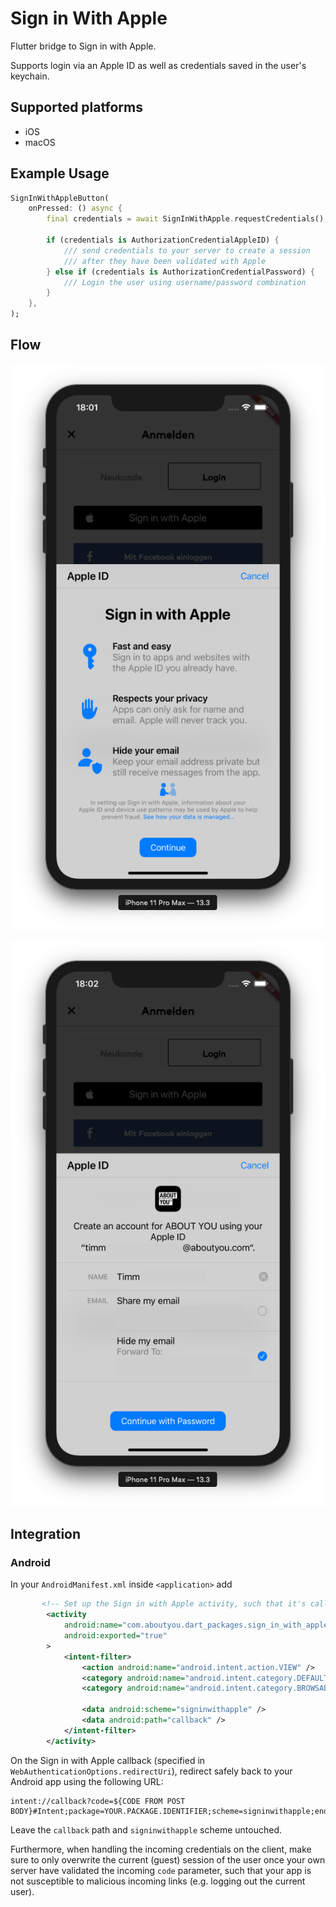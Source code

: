 # Sign in With Apple

Flutter bridge to Sign in with Apple.

Supports login via an Apple ID as well as credentials saved in the user's keychain.

## Supported platforms

- iOS
- macOS

## Example Usage

```dart
SignInWithAppleButton(
    onPressed: () async {
        final credentials = await SignInWithApple.requestCredentials();

        if (credentials is AuthorizationCredentialAppleID) {
            /// send credentials to your server to create a session
            /// after they have been validated with Apple
        } else if (credentials is AuthorizationCredentialPassword) {
            /// Login the user using username/password combination
        }
    },
);


```

## Flow

![](./screenshots/1.png)

![](./screenshots/2.png)

## Integration

### Android

In your `AndroidManifest.xml` inside `<application>` add

```xml
       <!-- Set up the Sign in with Apple activity, such that it's callable from the browser-redirect -->
        <activity
            android:name="com.aboutyou.dart_packages.sign_in_with_apple.SignInWithAppleCallback"
            android:exported="true"
        >
            <intent-filter>
                <action android:name="android.intent.action.VIEW" />
                <category android:name="android.intent.category.DEFAULT" />
                <category android:name="android.intent.category.BROWSABLE" />

                <data android:scheme="signinwithapple" />
                <data android:path="callback" />
            </intent-filter>
        </activity>
```

On the Sign in with Apple callback (specified in `WebAuthenticationOptions.redirectUri`), redirect safely back to your Android app using the following URL:

```
intent://callback?code=${CODE FROM POST BODY}#Intent;package=YOUR.PACKAGE.IDENTIFIER;scheme=signinwithapple;end
```

Leave the `callback` path and `signinwithapple` scheme untouched.

Furthermore, when handling the incoming credentials on the client, make sure to only overwrite the current (guest) session of the user once your own server have validated the incoming `code` parameter, such that your app is not susceptible to malicious incoming links (e.g. logging out the current user).
